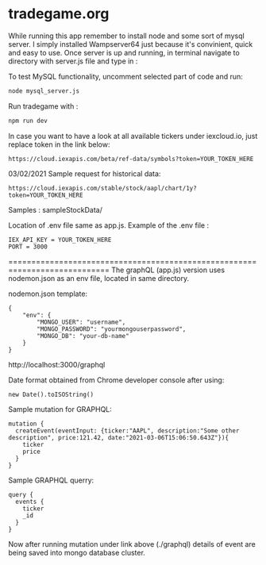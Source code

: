 # tradegame.org

While running this app remember to install node and some sort of mysql server.
I simply installed Wampserver64 just because it's convinient, quick and easy to use. Once server is up and running, in terminal navigate to directory with server.js file and type in :

To test MySQL functionality, uncomment selected part of code and run:

```bash
node mysql_server.js
```

Run tradegame with :

```bash
npm run dev
```

In case you want to have a look at all available tickers under iexcloud.io, just replace token in the link below:

```
https://cloud.iexapis.com/beta/ref-data/symbols?token=YOUR_TOKEN_HERE
```

03/02/2021
Sample request for historical data:

```
https://cloud.iexapis.com/stable/stock/aapl/chart/1y?token=YOUR_TOKEN_HERE
```

Samples : sampleStockData/

Location of .env file same as app.js.
Example of the .env file :

```
IEX_API_KEY = YOUR_TOKEN_HERE
PORT = 3000
```

============================================================================
The graphQL (app.js) version uses nodemon.json as an env file, located in same directory.

nodemon.json template:

```
{
    "env": {
        "MONGO_USER": "username",
        "MONGO_PASSWORD": "yourmongouserpassword",
        "MONGO_DB": "your-db-name"
    }
}
```

http://localhost:3000/graphql

Date format obtained from Chrome developer console after using:
```
new Date().toISOString()
```

Sample mutation for GRAPHQL:

```
mutation {
  createEvent(eventInput: {ticker:"AAPL", description:"Some other description", price:121.42, date:"2021-03-06T15:06:50.643Z"}){
    ticker
    price
  }
}
```

Sample GRAPHQL querry:

```
query {
  events {
    ticker
    _id
  }
}
```

Now after running mutation under link above (./graphql) details of event are being saved into mongo database cluster.